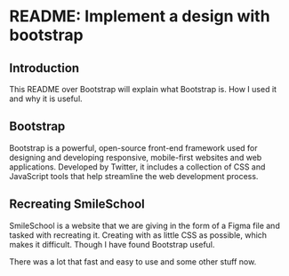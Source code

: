 # README: Implement a design with bootstrap

## Introduction
This README over Bootstrap will explain what Bootstrap is. How I used it and why it is useful.


## Bootstrap

Bootstrap is a powerful, open-source front-end framework used for designing and developing responsive, mobile-first websites and web applications. Developed by Twitter, it includes a collection of CSS and JavaScript tools that help streamline the web development process.

## Recreating SmileSchool

SmileSchool is a website that we are giving in the form of a Figma file and tasked with recreating it. Creating with as little CSS as possible, which makes it difficult. Though I have found Bootstrap useful.

There was a lot that fast and easy to use and some other stuff now.